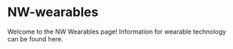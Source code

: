 # NW-wearables

Welcome to the NW Wearables page! Information for wearable technology can be found here.

